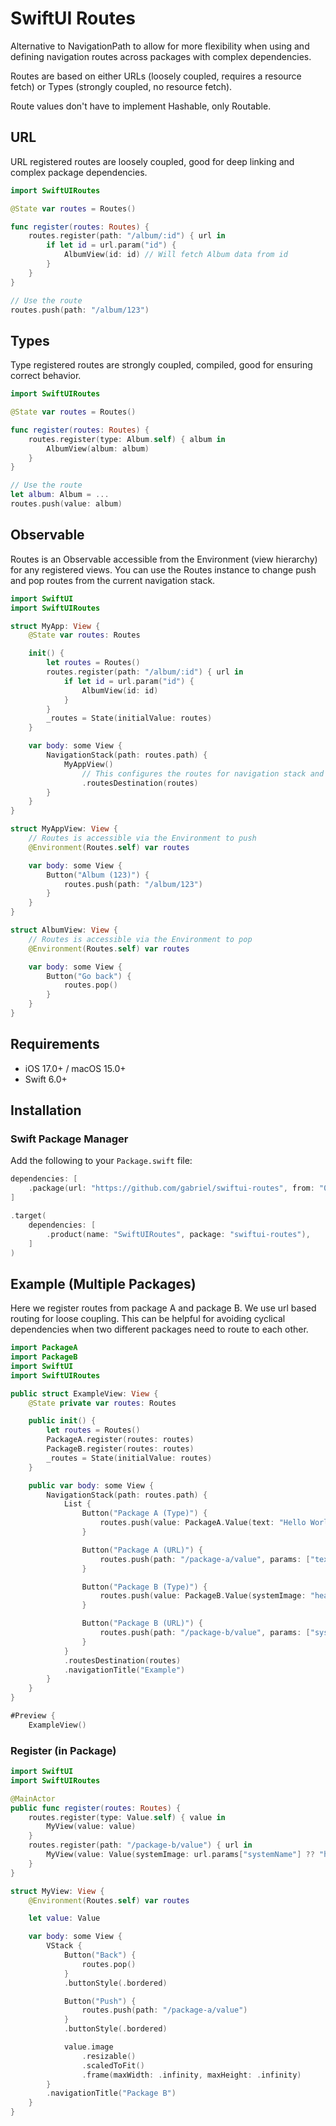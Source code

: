 # SwiftUI Routes

Alternative to NavigationPath to allow for more flexibility when using and defining navigation routes across packages with complex dependencies.

Routes are based on either URLs (loosely coupled, requires a resource fetch) or Types (strongly coupled, no resource fetch).

Route values don't have to implement Hashable, only Routable.

## URL

URL registered routes are loosely coupled, good for deep linking and complex package dependencies.

```swift
import SwiftUIRoutes

@State var routes = Routes()

func register(routes: Routes) {
    routes.register(path: "/album/:id") { url in
        if let id = url.param("id") {
            AlbumView(id: id) // Will fetch Album data from id
        }
    }
}

// Use the route
routes.push(path: "/album/123")
```

## Types

Type registered routes are strongly coupled, compiled, good for ensuring correct behavior.

```swift
import SwiftUIRoutes

@State var routes = Routes()

func register(routes: Routes) {
    routes.register(type: Album.self) { album in 
        AlbumView(album: album)
    }
}

// Use the route
let album: Album = ... 
routes.push(value: album)
```

## Observable

Routes is an Observable accessible from the Environment (view hierarchy) for any registered views.
You can use the Routes instance to change push and pop routes from the current navigation stack.

```swift
import SwiftUI
import SwiftUIRoutes

struct MyApp: View {
    @State var routes: Routes

    init() {        
        let routes = Routes()        
        routes.register(path: "/album/:id") { url in
            if let id = url.param("id") {
                AlbumView(id: id)
            }
        }
        _routes = State(initialValue: routes)
    }

    var body: some View {
        NavigationStack(path: routes.path) {
            MyAppView()                
                // This configures the routes for navigation stack and adds it to the environment
                .routesDestination(routes)
        }
    }
}

struct MyAppView: View {
    // Routes is accessible via the Environment to push
    @Environment(Routes.self) var routes

    var body: some View {
        Button("Album (123)") {
            routes.push(path: "/album/123")
        }
    }
}

struct AlbumView: View {
    // Routes is accessible via the Environment to pop
    @Environment(Routes.self) var routes

    var body: some View {
        Button("Go back") {
            routes.pop()
        }
    }
}
```

## Requirements

- iOS 17.0+ / macOS 15.0+
- Swift 6.0+

## Installation

### Swift Package Manager

Add the following to your `Package.swift` file:

```swift
dependencies: [
    .package(url: "https://github.com/gabriel/swiftui-routes", from: "0.2.1")
]

.target(
    dependencies: [
        .product(name: "SwiftUIRoutes", package: "swiftui-routes"),
    ]
)
```

## Example (Multiple Packages)

Here we register routes from package A and package B. We use url based routing for loose coupling.
This can be helpful for avoiding cyclical dependencies when two different packages need to route to each other.

```swift
import PackageA
import PackageB
import SwiftUI
import SwiftUIRoutes

public struct ExampleView: View {
    @State private var routes: Routes

    public init() {
        let routes = Routes()
        PackageA.register(routes: routes)
        PackageB.register(routes: routes)
        _routes = State(initialValue: routes)
    }

    public var body: some View {
        NavigationStack(path: routes.path) {
            List {
                Button("Package A (Type)") {
                    routes.push(value: PackageA.Value(text: "Hello World!"))
                }

                Button("Package A (URL)") {
                    routes.push(path: "/package-a/value", params: ["text": "Hello!"])
                }

                Button("Package B (Type)") {
                    routes.push(value: PackageB.Value(systemImage: "heart.fill"))
                }

                Button("Package B (URL)") {
                    routes.push(path: "/package-b/value", params: ["systemName": "heart"])
                }
            }            
            .routesDestination(routes)
            .navigationTitle("Example")
        }
    }
}

#Preview {
    ExampleView()

```

### Register (in Package)

```swift
import SwiftUI
import SwiftUIRoutes

@MainActor
public func register(routes: Routes) {
    routes.register(type: Value.self) { value in
        MyView(value: value)
    }
    routes.register(path: "/package-b/value") { url in
        MyView(value: Value(systemImage: url.params["systemName"] ?? "heart.fill"))
    }
}

struct MyView: View {
    @Environment(Routes.self) var routes

    let value: Value

    var body: some View {
        VStack {
            Button("Back") {
                routes.pop()
            }
            .buttonStyle(.bordered)

            Button("Push") {
                routes.push(path: "/package-a/value")
            }
            .buttonStyle(.bordered)

            value.image
                .resizable()
                .scaledToFit()
                .frame(maxWidth: .infinity, maxHeight: .infinity)
        }
        .navigationTitle("Package B")
    }
}

```
